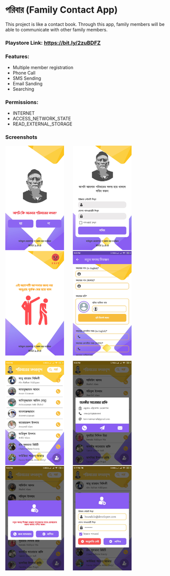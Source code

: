 # পরিবার (Family Contact App)

This project is like a contact book. Through this app, family members will be able to communicate with other family members.

### Playstore Link: https://bit.ly/2zuBDFZ

### Features:
 - Multiple member registration
 - Phone Call
 - SMS Sending
 - Email Sanding
 - Searching

### Permissions:
 - INTERNET
 - ACCESS_NETWORK_STATE
 - READ_EXTERNAL_STORAGE

### Screenshots

<img src="screenshots/front_screen.jpg" width="185"> &nbsp;&nbsp;&nbsp;&nbsp;&nbsp; <img src="screenshots/first_login.jpg" width="185"> &nbsp;&nbsp;&nbsp;&nbsp;&nbsp; <img src="screenshots/please_exit.jpg" width="185"> &nbsp;&nbsp;&nbsp;&nbsp;&nbsp; <img src="screenshots/insert.jpg" width="185">  

<img src="screenshots/landing_page.jpg" width="185"> &nbsp;&nbsp;&nbsp;&nbsp;&nbsp; <img src="screenshots/info.jpg" width="185"> &nbsp;&nbsp;&nbsp;&nbsp;&nbsp; <img src="screenshots/call_admin.jpg" width="185"> &nbsp;&nbsp;&nbsp;&nbsp;&nbsp; <img src="screenshots/another_login.jpg" width="185"> 
